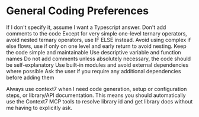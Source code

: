 # General Coding Preferences

If I don't specify it, assume I want a Typescript answer.
Don't add comments to the code
Except for very simple one-level ternary operators, avoid nested ternary operators, use IF ELSE instead.
Avoid using complex if else flows, use if only on one level and early return to avoid nesting.
Keep the code simple and maintainable
Use descriptive variable and function names
Do not add comments unless absolutely necessary, the code should be self-explanatory
Use built-in modules and avoid external dependencies where possible
Ask the user if you require any additional dependencies before adding them

Always use context7 when I need code generation, setup or configuration steps, or
library/API documentation. This means you should automatically use the Context7 MCP
tools to resolve library id and get library docs without me having to explicitly ask.
